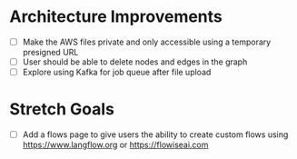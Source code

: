 # Architecture Improvements

- [ ] Make the AWS files private and only accessible using a temporary presigned URL
- [ ] User should be able to delete nodes and edges in the graph
- [ ] Explore using Kafka for job queue after file upload

# Stretch Goals

- [ ] Add a flows page to give users the ability to create custom flows using https://www.langflow.org or https://flowiseai.com
